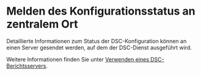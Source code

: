 # Melden des Konfigurationsstatus an zentralem Ort

Detaillierte Informationen zum Status der DSC-Konfiguration können an einen Server gesendet werden, auf dem der DSC-Dienst ausgeführt wird. 

Weitere Informationen finden Sie unter [Verwenden eines DSC-Berichtsservers](https://msdn.microsoft.com/powershell/dsc/reportserver).

<!--HONumber=Jul16_HO1-->


